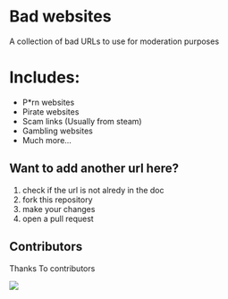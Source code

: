 # Bad websites
A collection of bad URLs to use for moderation purposes

# Includes: 
- P*rn websites
- Pirate websites
- Scam links (Usually from steam)
- Gambling websites
- Much more...

## Want to add another url here?
1. check if the url is not alredy in the doc
2. fork this repository
3. make your changes
4. open a pull request


## Contributors

Thanks To contributors

<a href="https://github.com/techguy16/bad-websites/graphs/contributors">
  <img src="https://contributors-img.web.app/image?repo=techguy16/bad-websites" />
</a>

